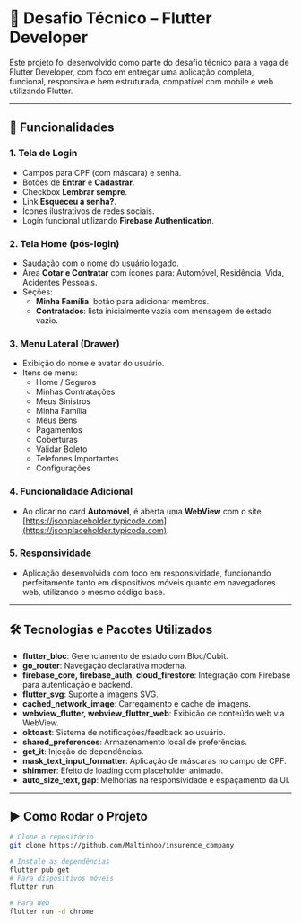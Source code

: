 # 🚀 Desafio Técnico – Flutter Developer

Este projeto foi desenvolvido como parte do desafio técnico para a vaga de Flutter Developer, com foco em entregar uma aplicação completa, funcional, responsiva e bem estruturada, compatível com mobile e web utilizando Flutter.

---

## 🔧 Funcionalidades

### 1. Tela de Login
- Campos para CPF (com máscara) e senha.
- Botões de **Entrar** e **Cadastrar**.
- Checkbox **Lembrar sempre**.
- Link **Esqueceu a senha?**.
- Ícones ilustrativos de redes sociais.
- Login funcional utilizando **Firebase Authentication**.

### 2. Tela Home (pós-login)
- Saudação com o nome do usuário logado.
- Área **Cotar e Contratar** com ícones para: Automóvel, Residência, Vida, Acidentes Pessoais.
- Seções:
  - **Minha Família**: botão para adicionar membros.
  - **Contratados**: lista inicialmente vazia com mensagem de estado vazio.

### 3. Menu Lateral (Drawer)
- Exibição do nome e avatar do usuário.
- Itens de menu:
  - Home / Seguros
  - Minhas Contratações
  - Meus Sinistros
  - Minha Família
  - Meus Bens
  - Pagamentos
  - Coberturas
  - Validar Boleto
  - Telefones Importantes
  - Configurações

### 4. Funcionalidade Adicional
- Ao clicar no card **Automóvel**, é aberta uma **WebView** com o site [https://jsonplaceholder.typicode.com](https://jsonplaceholder.typicode.com).

### 5. Responsividade
- Aplicação desenvolvida com foco em responsividade, funcionando perfeitamente tanto em dispositivos móveis quanto em navegadores web, utilizando o mesmo código base.

---

## 🛠️ Tecnologias e Pacotes Utilizados

- **flutter_bloc**: Gerenciamento de estado com Bloc/Cubit.
- **go_router**: Navegação declarativa moderna.
- **firebase_core, firebase_auth, cloud_firestore**: Integração com Firebase para autenticação e backend.
- **flutter_svg**: Suporte a imagens SVG.
- **cached_network_image**: Carregamento e cache de imagens.
- **webview_flutter, webview_flutter_web**: Exibição de conteúdo web via WebView.
- **oktoast**: Sistema de notificações/feedback ao usuário.
- **shared_preferences**: Armazenamento local de preferências.
- **get_it**: Injeção de dependências.
- **mask_text_input_formatter**: Aplicação de máscaras no campo de CPF.
- **shimmer**: Efeito de loading com placeholder animado.
- **auto_size_text, gap**: Melhorias na responsividade e espaçamento da UI.

---

## ▶️ Como Rodar o Projeto

```bash
# Clone o repositório
git clone https://github.com/Maltinhoo/insurence_company

# Instale as dependências
flutter pub get
# Para dispositivos móveis
flutter run

# Para Web
flutter run -d chrome
